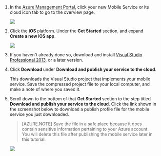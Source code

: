 1. In the [Azure Management Portal](https://manage.windowsazure.cn/), click your new Mobile Service or its cloud icon tab to go to the overview page.

    ![](./media/mobile-services-ios-download-service-locally/mobile-portal-quickstart-ios.png)

2. Click the **iOS** platform. Under the **Get Started** section, and expand **Create a new iOS app**. 

    ![](./media/mobile-services-ios-download-service-locally/download-service-project.png)

3. If you haven't already done so, download and install [Visual Studio Professional 2013](https://www.visualstudio.com/downloads/download-visual-studio-vs), or a later version.

4. Click **Download** under **Download and publish your service to the cloud**.

	This downloads the Visual Studio project that implements your mobile service. Save the compressed project file to your local computer, and make a note of where you saved it.


5. Scroll down to the bottom of that **Get Started** section to the step titled **Download and publish your service to the cloud**. Click the link shown in the screenshot below to download a publish profile file for the mobile service you just downloaded. 

    > [AZURE.NOTE] Save the file in a safe place because it does contain sensitive information pertaining to your Azure account. You will delete this file after publishing the mobile service later in this tutorial. 

    ![](./media/mobile-services-ios-download-service-locally/download-publish-profile.png)



